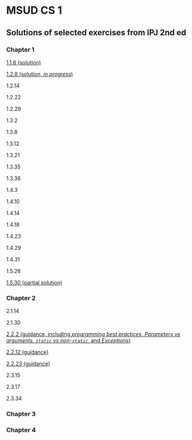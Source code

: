 # MSUD CS 1
## Solutions of selected exercises from IPJ 2nd ed
### Chapter 1
[1.1.6 (solution)](homework-solutions/usethree)

[1.2.8 (solution, _in progress_)](homework-solutions/quadratic)

1.2.14

1.2.22

1.2.29

1.3.2

1.3.8

1.3.12

1.3.21

1.3.35

1.3.36

1.4.3

1.4.10

1.4.14

1.4.18

1.4.23

1.4.29

1.4.31

1.5.26

[1.5.30 (partial solution)](homework-solutions/histogram)


### Chapter 2
2.1.14

2.1.30

[2.2.2 (guidance, including _programming best practices_, _Parameters vs arguments_, _`static` vs non-`static`_, and _Exceptions_)](homework-solutions/hyperbolic-lib)

[2.2.12 (guidance)](homework-solutions/matrix-lib)

[2.2.23 (guidance)](homework-solutions/integer-lib)

2.3.15

2.3.17

2.3.34


### Chapter 3

### Chapter 4

